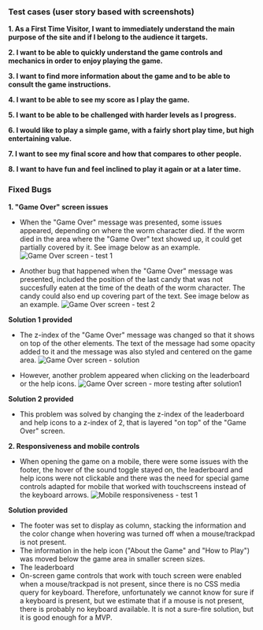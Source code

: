 ### Test cases (user story based with screenshots)

**1. As a First Time Visitor, I want to immediately understand the main purpose of the site and if I belong to the audience it targets.**

**2. I want to be able to quickly understand the game controls and mechanics in order to enjoy playing the game.**

**3. I want to find more information about the game and to be able to consult the game instructions.**

**4. I want to be able to see my score as I play the game.**

**5. I want to be able to be challenged with harder levels as I progress.**

**6. I would like to play a simple game, with a fairly short play time, but high entertaining value.**

**7. I want to see my final score and how that compares to other people.**

**8. I want to have fun and feel inclined to play it again or at a later time.**


### Fixed Bugs
**1. "Game Over" screen issues**
- When the "Game Over" message was presented, some issues appeared, depending on where the worm character died. If the worm died in the area where the "Game Over" text showed up, it could get partially covered by it. See image below as an example.
![Game Over screen - test 1](https://github.com/adrinecl/milestone-project2/blob/master/docs/images/gummy-worms_testing_game-over1.jpg)

- Another bug that happened when the "Game Over" message was presented, included the position of the last candy that was not succesfully eaten at the time of the death of the worm character. The candy could also end up covering part of the text. See image below as an example.
![Game Over screen - test 2](https://github.com/adrinecl/milestone-project2/blob/master/docs/images/gummy-worms_testing_game-over2.jpg)

**Solution 1 provided**
- The z-index of the "Game Over" message was changed so that it shows on top of the other elements. The text of the message had some opacity added to it and the message was also styled and centered on the game area.
![Game Over screen - solution](https://github.com/adrinecl/milestone-project2/blob/master/docs/images/gummy-worms_testing_game-over3.jpg)

- However, another problem appeared when clicking on the leaderboard or the help icons.
![Game Over screen - more testing after solution1](https://github.com/adrinecl/milestone-project2/blob/master/docs/images/gummy-worms_testing_game-over4.jpg)

**Solution 2 provided**
- This problem was solved by changing the z-index of the leaderboard and help icons to a z-index of 2, that is layered "on top" of the "Game Over" screen.

**2. Responsiveness and mobile controls**
- When opening the game on a mobile, there were some issues with the footer, the hover of the sound toggle stayed on, the leaderboard and help icons were not clickable and there was the need for special game controls adapted for mobile that worked with touchscreens instead of the keyboard arrows.
![Mobile responsiveness - test 1](https://github.com/adrinecl/milestone-project2/blob/master/docs/images/gummy-worms_testing_mobile1.jpg)

**Solution provided**
- The footer was set to display as column, stacking the information and the color change when hovering was turned off when a mouse/trackpad is not present.
- The information in the help icon ("About the Game" and "How to Play") was moved below the game area in smaller screen sizes.
- The leaderboard
- On-screen game controls that work with touch screen were enabled when a mouse/trackpad is not present, since there is no CSS media query for keyboard. Therefore, unfortunately we cannot know for sure if a keyboard is present, but we estimate that if a mouse is not present, there is probably no keyboard available. It is not a sure-fire solution, but it is good enough for a MVP.
